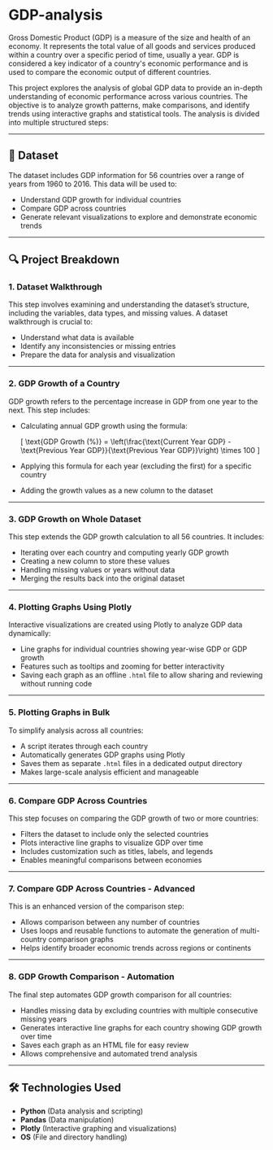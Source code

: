 # GDP-analysis

Gross Domestic Product (GDP) is a measure of the size and health of an economy. It represents the total value of all goods and services produced within a country over a specific period of time, usually a year. GDP is considered a key indicator of a country's economic performance and is used to compare the economic output of different countries.

This project explores the analysis of global GDP data to provide an in-depth understanding of economic performance across various countries. The objective is to analyze growth patterns, make comparisons, and identify trends using interactive graphs and statistical tools. The analysis is divided into multiple structured steps:

---

## 📁 Dataset

The dataset includes GDP information for 56 countries over a range of years from 1960 to 2016. This data will be used to:
- Understand GDP growth for individual countries
- Compare GDP across countries
- Generate relevant visualizations to explore and demonstrate economic trends

---

## 🔍 Project Breakdown

### 1. Dataset Walkthrough

This step involves examining and understanding the dataset’s structure, including the variables, data types, and missing values. A dataset walkthrough is crucial to:
- Understand what data is available
- Identify any inconsistencies or missing entries
- Prepare the data for analysis and visualization

---

### 2. GDP Growth of a Country

GDP growth refers to the percentage increase in GDP from one year to the next. This step includes:
- Calculating annual GDP growth using the formula:

  \[
  \text{GDP Growth (\%)} = \left(\frac{\text{Current Year GDP} - \text{Previous Year GDP}}{\text{Previous Year GDP}}\right) \times 100
  \]

- Applying this formula for each year (excluding the first) for a specific country
- Adding the growth values as a new column to the dataset

---

### 3. GDP Growth on Whole Dataset

This step extends the GDP growth calculation to all 56 countries. It includes:
- Iterating over each country and computing yearly GDP growth
- Creating a new column to store these values
- Handling missing values or years without data
- Merging the results back into the original dataset

---

### 4. Plotting Graphs Using Plotly

Interactive visualizations are created using Plotly to analyze GDP data dynamically:
- Line graphs for individual countries showing year-wise GDP or GDP growth
- Features such as tooltips and zooming for better interactivity
- Saving each graph as an offline `.html` file to allow sharing and reviewing without running code

---

### 5. Plotting Graphs in Bulk

To simplify analysis across all countries:
- A script iterates through each country
- Automatically generates GDP graphs using Plotly
- Saves them as separate `.html` files in a dedicated output directory
- Makes large-scale analysis efficient and manageable

---

### 6. Compare GDP Across Countries

This step focuses on comparing the GDP growth of two or more countries:
- Filters the dataset to include only the selected countries
- Plots interactive line graphs to visualize GDP over time
- Includes customization such as titles, labels, and legends
- Enables meaningful comparisons between economies

---

### 7. Compare GDP Across Countries - Advanced

This is an enhanced version of the comparison step:
- Allows comparison between any number of countries
- Uses loops and reusable functions to automate the generation of multi-country comparison graphs
- Helps identify broader economic trends across regions or continents

---

### 8. GDP Growth Comparison - Automation

The final step automates GDP growth comparison for all countries:
- Handles missing data by excluding countries with multiple consecutive missing years
- Generates interactive line graphs for each country showing GDP growth over time
- Saves each graph as an HTML file for easy review
- Allows comprehensive and automated trend analysis

---

## 🛠️ Technologies Used

- **Python** (Data analysis and scripting)
- **Pandas** (Data manipulation)
- **Plotly** (Interactive graphing and visualizations)
- **OS** (File and directory handling)
